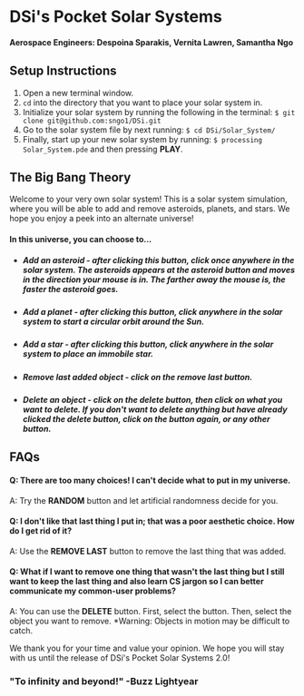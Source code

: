 # DSi's Pocket Solar Systems
#### Aerospace Engineers: Despoina Sparakis, Vernita Lawren, Samantha Ngo

## Setup Instructions
1. Open a new terminal window.
2. `cd` into the directory that you want to place your solar system in.
3. Initialize your solar system by running the following in the terminal:
`$ git clone git@github.com:sngo1/DSi.git`
4. Go to the solar system file by next running:
`$ cd DSi/Solar_System/`
5. Finally, start up your new solar system by running:
`$ processing Solar_System.pde`
and then pressing **PLAY**.

## The Big Bang Theory
Welcome to your very own solar system! This is a solar system simulation, where you will be able to add and remove asteroids, planets, and stars. We hope you enjoy a peek into an alternate universe!
#### In this universe, you can choose to...
- ##### Add an asteroid - after clicking this button, click once anywhere in the solar system. The asteroids appears at the asteroid button and moves in the direction your mouse is in. The farther away the mouse is, the faster the asteroid goes.
- ##### Add a planet - after clicking this button, click anywhere in the solar system to start a circular orbit around the Sun. 
- ##### Add a star - after clicking this button, click anywhere in the solar system to place an immobile star.
- ##### Remove last added object - click on the remove last button.
- ##### Delete an object - click on the delete button, then click on what you want to delete. If you don't want to delete anything but have already clicked the delete button, click on the button again, or any other button.
## FAQs
#### Q: There are too many choices! I can't decide what to put in my universe.
A: Try the **RANDOM** button and let artificial randomness decide for you.
#### Q: I don't like that last thing I put in; that was a poor aesthetic choice. How do I get rid of it? 
A: Use the **REMOVE LAST** button to remove the last thing that was added.
#### Q: What if I want to remove one thing that wasn't the last thing but I still want to keep the last thing and also learn CS jargon so I can better communicate my common-user problems? 
A: You can use the **DELETE** button. First, select the button. Then, select the object you want to remove. *Warning: Objects in motion may be difficult to catch.

We thank you for your time and value your opinion. We hope you will stay with us until the release of DSi's Pocket Solar Systems 2.0!

### "To infinity and beyond!" -Buzz Lightyear 
